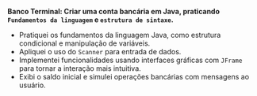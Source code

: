 **Banco Terminal: Criar uma conta bancária em Java, praticando `Fundamentos da linguagem` e `estrutura de sintaxe`.**

- Pratiquei os fundamentos da linguagem Java, como estrutura condicional e manipulação de variáveis.
- Apliquei o uso do ``Scanner`` para entrada de dados.
- Implementei funcionalidades usando interfaces gráficas com `JFrame` para tornar a interação mais intuitiva.
- Exibi o saldo inicial e simulei operações bancárias com mensagens ao usuário.
